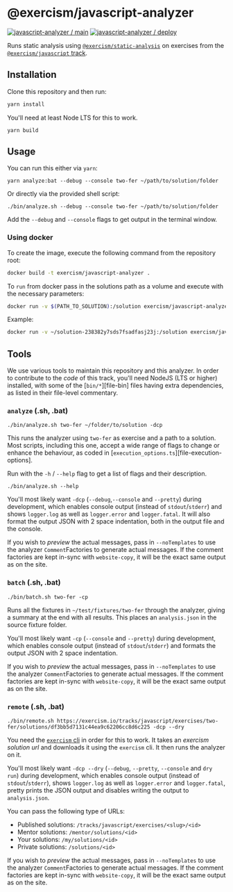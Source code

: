 # @exercism/javascript-analyzer

[![javascript-analyzer / main](https://github.com/exercism/javascript-analyzer/actions/workflows/ci.js.yml/badge.svg)](https://github.com/exercism/javascript-analyzer/actions/workflows/ci.js.yml)
[![javascript-analyzer / deploy](https://github.com/exercism/javascript-analyzer/actions/workflows/deploys.yml/badge.svg)](https://github.com/exercism/javascript-analyzer/actions/workflows/deploys.yml)

Runs static analysis using [`@exercism/static-analysis`][git-static-analysis] on exercises from the [`@exercism/javascript` track][git-javascript].

## Installation

Clone this repository and then run:

```bash
yarn install
```

You'll need at least Node LTS for this to work.

```
yarn build
```

## Usage

You can run this either via `yarn`:

```
yarn analyze:bat --debug --console two-fer ~/path/to/solution/folder
```

Or directly via the provided shell script:

```
./bin/analyze.sh --debug --console two-fer ~/path/to/solution/folder
```

Add the `--debug` and `--console` flags to get output in the terminal window.

### Using docker

To create the image, execute the following command from the repository root:

```bash
docker build -t exercism/javascript-analyzer .
```

To `run` from docker pass in the solutions path as a volume and execute with the necessary parameters:

```bash
docker run -v $(PATH_TO_SOLUTION):/solution exercism/javascript-analyzer ${SLUG} /solution
```

Example:

```bash
docker run -v ~/solution-238382y7sds7fsadfasj23j:/solution exercism/javascript-analyzer two-fer /solution
```

## Tools

We use various tools to maintain this repository and this analyzer.
In order to contribute to the _code_ of this track, you'll need NodeJS (LTS or higher) installed, with some of the [`bin/*`][file-bin] files having extra dependencies, as listed in their file-level commentary.

### `analyze` (.sh, .bat)

```shell
./bin/analyze.sh two-fer ~/folder/to/solution -dcp
```

This runs the analyzer using `two-fer` as exercise and a path to a solution.
Most scripts, including this one, accept a wide range of flags to change or enhance the behaviour, as coded in [`execution_options.ts`][file-execution-options].

Run with the `-h` / `--help` flag to get a list of flags and their description.

```shell
./bin/analyze.sh --help
```

You'll most likely want `-dcp` (`--debug`,`--console` and `--pretty`) during development, which enables console output (instead of `stdout`/`stderr`) and shows `logger.log` as well as `logger.error` and `logger.fatal`.
It will also format the output JSON with 2 space indentation, both in the output file and the console.

If you wish to _preview_ the actual messages, pass in `--noTemplates` to use the analyzer `Comment`Factories to generate actual messages.
If the comment factories are kept in-sync with `website-copy`, it will be the exact same output as on the site.

### `batch` (.sh, .bat)

```shell
./bin/batch.sh two-fer -cp
```

Runs all the fixtures in `~/test/fixtures/two-fer` through the analyzer, giving a summary at the end with all results.
This places an `analysis.json` in the source fixture folder.

You'll most likely want `-cp` (`--console` and `--pretty`) during development, which enables console output (instead of `stdout`/`stderr`) and formats the
output JSON with 2 space indentation.

If you wish to _preview_ the actual messages, pass in `--noTemplates` to use the analyzer `Comment`Factories to generate actual messages.
If the comment factories are kept in-sync with `website-copy`, it will be the exact same output as on the site.

### `remote` (.sh, .bat)

```shell
./bin/remote.sh https://exercism.io/tracks/javascript/exercises/two-fer/solutions/df3bb5d7131c44ea9c62206cc8d6c225 -dcp --dry
```

You need the [`exercism` cli][cli] in order for this to work. It takes an _exercism solution url_ and downloads it using the `exercism` cli.
It then runs the analyzer on it.

You'll most likely want `-dcp --dry` (`--debug`, `--pretty`, `--console` and `dry run`) during development, which enables console output (instead of
`stdout`/`stderr`), shows `logger.log` as well as `logger.error` and `logger.fatal`, pretty prints the JSON output and disables writing the output
to `analysis.json`.

You can pass the following type of URLs:

- Published solutions: `/tracks/javascript/exercises/<slug>/<id>`
- Mentor solutions: `/mentor/solutions/<id>`
- Your solutions: `/my/solutions/<id>`
- Private solutions: `/solutions/<id>`

If you wish to _preview_ the actual messages, pass in `--noTemplates` to use the analyzer `Comment`Factories to generate actual messages.
If the comment factories are kept in-sync with `website-copy`, it will be the exact same output as on the site.

[cli]: https://github.com/exercism/cli
[git-static-analysis]: https://github.com/exercism/javascript-lib-static-analysis
[git-javascript]: https://github.com/exercism/javascript
